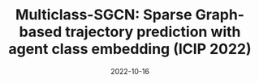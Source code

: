---
title: "Multiclass-SGCN: Sparse Graph-based trajectory prediction with agent class embedding (ICIP 2022)"
collection: publications
permalink: /publication/2022-MulticlassSGCN
date: 2022-10-16
venue: 'IEEE International Conference on Image Processing (ICIP)'
paperurl: '/files/pdf/research/Multiclass-SGCN.pdf'
link: 'https://arxiv.org/abs/2206.15275'
github: 'https://github.com/Carrotsniper/Multiclass-SGCN'
image: '/images/publications/Multiclass-SGCN.png'

citation: '@inproceedings{li2022multiclass,
  title={Multiclass-SGCN: Sparse Graph-based trajectory prediction with agent class embedding},
  author={Li, Ruochen and Katsigiannis, Stamos and Shum, Hubert PH},
  booktitle={2022 IEEE International Conference on Image Processing (ICIP)},
  pages={2346--2350},
  year={2022},
  organization={IEEE}
}'
---